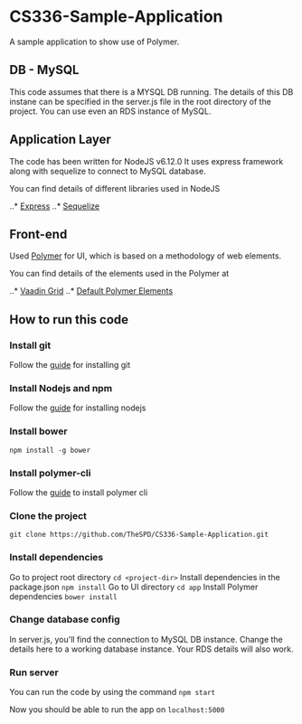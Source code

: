 # CS336-Sample-Application
A sample application to show use of Polymer. 

## DB - MySQL

This code assumes that there is a MYSQL DB running. The details of this DB instane can be specified in the server.js file in the root directory of the project. You can use even an RDS instance of MySQL.

## Application Layer

The code has been written for NodeJS v6.12.0
It uses express framework along with sequelize to connect to MySQL database.

You can find details of different libraries used in NodeJS

..* [Express](https://expressjs.com/)
..* [Sequelize](http://docs.sequelizejs.com/)

## Front-end 
Used [Polymer](https://www.polymer-project.org/2.0/start/) for UI, which is based on a methodology of web elements.

You can find details of the elements used in the Polymer at

..* [Vaadin Grid](https://vaadin.com/elements/vaadin-grid/html-examples/grid-basic-demos)
..* [Default Polymer Elements](https://www.webcomponents.org/collection/Polymer/elements)

## How to run this code

### Install git

Follow the [guide](https://git-scm.com/book/en/v2/Getting-Started-Installing-Git) for installing git

### Install Nodejs and npm
Follow the [guide](https://nodejs.org/en/download/package-manager/) for installing nodejs

### Install bower
`npm install -g bower`

### Install polymer-cli
Follow the [guide](https://www.polymer-project.org/2.0/docs/tools/polymer-cli) to install polymer cli

### Clone the project
`git clone https://github.com/TheSPD/CS336-Sample-Application.git`

### Install dependencies 
Go to project root directory
`cd <project-dir>`
Install dependencies in the package.json
`npm install`
Go to UI directory
`cd app`
Install Polymer dependencies
`bower install`

### Change database config
In server.js, you'll find the connection to MySQL DB instance. Change the details here to a working database instance. Your RDS details will also work.

### Run server
You can run the code by using the command
`npm start`

Now you should be able to run the app on `localhost:5000`